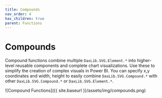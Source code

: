 ```yaml
---
title: Compounds
nav_order: 4
has_children: true
parent: Functions
---
```


# Compounds

Compound functions combine multiple `DaxLib.SVG.Element.*` into higher-level reusable components and complete chart visualizations. Use these to simplify the creation of complex visuals in Power BI. You can specify x,y coordinates and width, height to easily combine `DaxLib.SVG.Compound.*` with other `DaxLib.SVG.Compound.*` or `DaxLib.SVG.Element.*`.

![Compound Functions]({{ site.baseurl }}/assets/img/compounds.png)